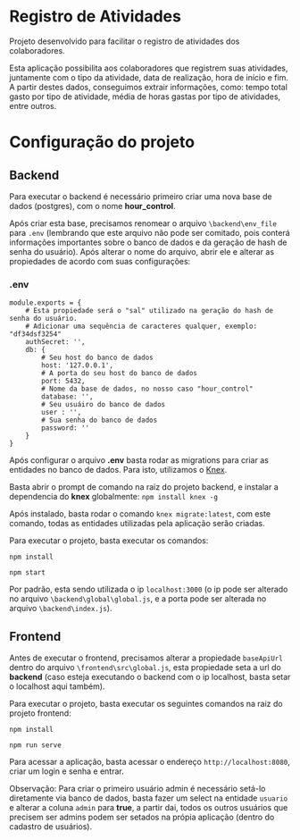 # Registro de Atividades
Projeto desenvolvido para facilitar o registro de atividades dos colaboradores.

Esta aplicação possibilita aos colaboradores que registrem suas atividades, 
juntamente com o tipo da atividade, data de realização, hora de início e fim. 
A partir destes dados, conseguimos extrair informações, como: tempo total gasto por tipo de atividade, 
média de horas gastas por tipo de atividades, entre outros.

# Configuração do projeto
## Backend
Para executar o backend é necessário primeiro criar uma nova base de dados (postgres), com o nome **hour_control**.

Após criar esta base, precisamos renomear o arquivo `\backend\env_file` para `.env` (lembrando que este arquivo não pode ser comitado, 
pois conterá informações importantes sobre o banco de dados e da geração de hash de senha do usuário).
Após alterar o nome do arquivo, abrir ele e alterar as propiedades de acordo com suas configurações:

### .env

```
module.exports = {
    # Esta propiedade será o "sal" utilizado na geração do hash de senha do usuário.
    # Adicionar uma sequência de caracteres qualquer, exemplo: "df34dsf3254"
    authSecret: '',
    db: {
        # Seu host do banco de dados
        host: '127.0.0.1',
        # A porta do seu host do banco de dados
        port: 5432,
        # Nome da base de dados, no nosso caso "hour_control"
        database: '',
        # Seu usuáiro do banco de dados
        user : '',
        # Sua senha do banco de dados
        password: ''
    }
}
```

Após configurar o arquivo **.env** basta rodar as migrations para criar as entidades no banco de dados.
Para isto, utilizamos o [Knex](https://knexjs.org/).

Basta abrir o prompt de comando na raiz do projeto backend, e instalar a dependencia do **knex** globalmente: `npm install knex -g`

Após instalado, basta rodar o comando `knex migrate:latest`, com este comando, todas as entidades utilizadas pela aplicação serão criadas.

Para executar o projeto, basta executar os comandos:

`npm install`
   
`npm start`

Por padrão, esta sendo utilizada o ip `localhost:3000` (o ip pode ser alterado no arquivo `\backend\global\global.js`, e a porta pode ser alterada no arquivo `\backend\index.js`).

## Frontend
Antes de executar o frontend, precisamos alterar a propiedade `baseApiUrl` dentro do arquivo `\frontend\src\global.js`, esta propiedade seta a url do **backend** (caso esteja executando o backend com o ip localhost, basta setar o localhost aqui também).

Para executar o projeto, basta executar os seguintes comandos na raiz do projeto frontend:

`npm install`
   
`npm run serve`

Para acessar a aplicação, basta acessar o endereço `http://localhost:8080`, criar um login e senha e entrar.

Observação: Para criar o primeiro usuário admin é necessário setá-lo diretamente via banco de dados, basta fazer um select na entidade `usuario` e alterar a coluna `admin` para **true**, a partir dai, todos os outros usuários que precisem ser admins podem ser setados na própia aplicação (dentro do cadastro de usuários).

